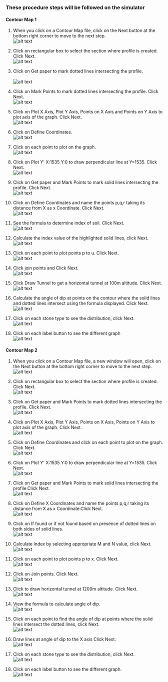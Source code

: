 ### These procedure steps will be followed on the simulator

#### Contour Map 1
1. When you click on a Contour Map file, click on the Next button at the bottom right corner to move to the next step.<br>
![alt text](images/Capture1.PNG)<br>

2. Click on rectangular box to select the section where profile is created. Click Next.<br>
![alt text](images/Capture2.PNG)<br>

3. Click on Get paper to mark dotted lines intersecting the profile.<br><br>
![alt text](images/Capture3.PNG)<br>

4. Click on Mark Points to mark dotted lines intersecting the profile. Click Next.<br>
![alt text](images/Capture4.PNG)<br>

5. Click on Plot X Axis, Plot Y Axis, Points on X Axis and Points on Y Axis to plot axis of the graph. Click Next.<br>
![alt text](images/Capture5.PNG)<br>

6. Click on Define Coordinates.<br>
![alt text](images/Capture6.PNG)<br>

7. Click on each point to plot on the graph.<br>
![alt text](images/Capture7.PNG)<br>

8. Click on Plot Y' X:1535 Y:0 to draw perpendicular line at Y=1535. Click Next.<br>
![alt text](images/Capture8.PNG)<br>

9. Click on Get paper and Mark Points to mark solid lines intersecting the profile. Click Next.<br>
![alt text](images/Capture9.PNG)<br>

10. Click on Define Coordinates and name the points p,q,r taking its distance from X as x Coordinate. Click Next.<br>
![alt text](images/Capture10.PNG)<br>

11. See the formula to determine index of soil. Click Next.<br>
![alt text](images/Capture11.PNG)<br>

12. Calculate the index value of the highlighted solid lines, click Next.<br>
![alt text](images/Capture12.PNG)<br>

13. Click on each point to plot points p to u. Click Next.<br>
![alt text](images/Capture13.PNG)<br>

14. Click join points and Click Next.<br>
![alt text](images/Capture14.PNG)<br>

15. Click Draw Tunnel to get a horizontal tunnel at 100m altitude. Click Next.<br>
![alt text](images/Capture15.PNG)<br>

16. Calculate the angle of dip at points on the contour where the solid lines and dotted lines intersect using the formula displayed. Click Next.<br>
![alt text](images/Capture16.PNG)<br>

17. Click on each stone type to see the distribution, click Next.<br>
![alt text](images/Capture17.PNG)<br>

18. Click on each label button to see the different graph<br>
![alt text](images/Capture18.PNG)<br>


#### Contour Map 2


1. When you click on a Contour Map file, a new window will open, click on the Next button at the bottom right corner to move to the next step.<br>
![alt text](images/map4_1.PNG)<br>

2. Click on rectangular box to select the section where profile is created. Click Next.<br>
![alt text](images/map4_2.PNG)<br>

3. Click on Get paper and Mark Points to mark dotted lines intersecting the profile. Click Next.<br>
![alt text](images/map4_3.PNG)<br>

4. Click on Plot X Axis, Plot Y Axis, Points on X Axis, Points on Y Axis to plot axis of the graph. Click Next.<br>
![alt text](images/map4_4.PNG)<br>

5. Click on Define Coordinates and click on each point to plot on the graph. Click Next.<br>
![alt text](images/map4_5.PNG)<br>

6. Click on Plot Y' X:1535 Y:0 to draw perpendicular line at Y=1535. Click Next.<br>
![alt text](images/map4_6.PNG)<br>

7. Click on Get paper and Mark Points to mark solid lines intersecting the profile.Click Next.<br>
![alt text](images/map4_7.PNG)<br>

8. Click on Define X Coordinates and name the points p,q,r taking its distance from X as x Coordinate.Click Next.<br>
![alt text](images/map4_8.PNG)<br>

9. Click on If found or if not found based on presence of dotted lines on both sides of solid lines.<br>
![alt text](images/map4_9.PNG)<br>

10. Calculate Index by selecting appropriate M and N value, click Next.<br>
![alt text](images/map4_10.PNG)<br>

11. Click on each point to plot points p to x. Click Next.<br>
![alt text](images/map4_11.PNG)<br>

12. Click on Join points. Click Next.<br>
![alt text](images/map4_12.PNG)<br>

13. Click to draw horizontal tunnel at 1200m altitude. Click Next.<br>
![alt text](images/map4_13.PNG)<br>

14. View the formula to calculate angle of dip.<br>
![alt text](images/map4_14.PNG)<br>

15. Click on each point to find the angle of dip at points where the solid lines intersect the dotted lines, click Next.<br>
![alt text](images/map4_15.PNG)<br>

16. Draw lines at angle of dip to the X axis Click Next.<br>
![alt text](images/map4_16.PNG)<br>

17. Click on each stone type to see the distribution, click Next.<br>
![alt text](images/map4_17.PNG)<br>

18. Click on each label button to see the different graph.<br>
![alt text](images/map4_18.PNG)<br>
